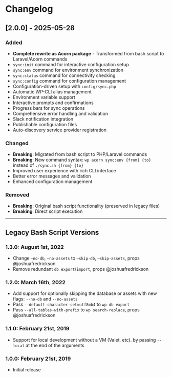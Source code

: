 # Changelog

## [2.0.0] - 2025-05-28

### Added
- **Complete rewrite as Acorn package** - Transformed from bash script to Laravel/Acorn commands
- `sync:init` command for interactive configuration setup
- `sync:env` command for environment synchronization
- `sync:status` command for connectivity checking
- `sync:config` command for configuration management
- Configuration-driven setup with `config/sync.php`
- Automatic WP-CLI alias management
- Environment variable support
- Interactive prompts and confirmations
- Progress bars for sync operations
- Comprehensive error handling and validation
- Slack notification integration
- Publishable configuration files
- Auto-discovery service provider registration

### Changed
- **Breaking**: Migrated from bash script to PHP/Laravel commands
- **Breaking**: New command syntax: `wp acorn sync:env {from} {to}` instead of `./sync.sh {from} {to}`
- Improved user experience with rich CLI interface
- Better error messages and validation
- Enhanced configuration management

### Removed
- **Breaking**: Original bash script functionality (preserved in legacy files)
- **Breaking**: Direct script execution

---

## Legacy Bash Script Versions

### 1.3.0: August 1st, 2022
* Change `—no-db`, `—no-assets` to `—skip-db`, `—skip-assets`, props @joshuafredrickson
* Remove redundant `db export`/`import`, props @joshuafredrickson

### 1.2.0: March 16th, 2022
* Add support for optionally skipping the database or assets with new flags: `--no-db` and `--no-assets`
* Pass `--default-character-set=utf8mb4` to `wp db export`
* Pass `--all-tables-with-prefix` to `wp search-replace`, props @joshuafredrickson

### 1.1.0: February 21st, 2019
* Support for local development without a VM (Valet, etc). by passing `--local` at the end of the arguments

### 1.0.0: February 21st, 2019
* Initial release
